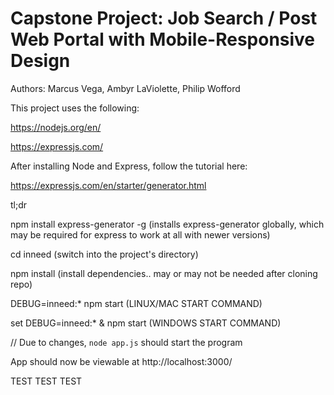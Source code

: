 # Capstone Project: Job Search / Post Web Portal with Mobile-Responsive Design
Authors: Marcus Vega, Ambyr LaViolette, Philip Wofford

This project uses the following:

https://nodejs.org/en/

https://expressjs.com/


After installing Node and Express, follow the tutorial here:

https://expressjs.com/en/starter/generator.html

tl;dr

npm install express-generator -g (installs express-generator globally, which may be required for express to work at all with newer versions)

cd inneed (switch into the project's directory)

npm install (install dependencies.. may or may not be needed after cloning repo)

DEBUG=inneed:* npm start (LINUX/MAC START COMMAND)

set DEBUG=inneed:* & npm start (WINDOWS START COMMAND)

// Due to changes, `node app.js` should start the program

App should now be viewable at http://localhost:3000/

TEST TEST TEST